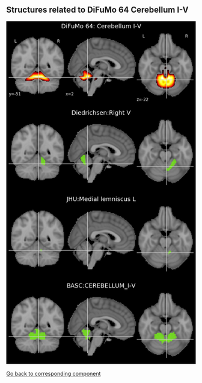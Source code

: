 


## Structures related to DiFuMo 64 Cerebellum I-V

![21](21.jpg "Structures related to DiFuMo 64 Cerebellum I-V")

[Go back to corresponding component](https://parietal-inria.github.io/DiFuMo/64/html/21.html)
